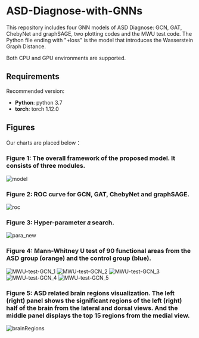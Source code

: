 # ASD-Diagnose-with-GNNs

This repository includes four GNN models of ASD Diagnose: GCN, GAT, ChebyNet and graphSAGE, two plotting codes and the MWU test code. The Python file ending with "+loss" is the model that introduces the Wasserstein Graph Distance.

Both CPU and GPU environments are supported.

## Requirements

Recommended version:

* **Python**: python 3.7 
* **torch**: torch 1.12.0

## Figures

Our charts are placed below：
### Figure 1: The overall framework of the proposed model. It consists of three modules.
![model](https://github.com/lobster2023/ASD-Diagnose-with-GNNs/assets/133120607/fd9a7606-cdfd-4a8e-8705-5d3eff93902f)

### Figure 2: ROC curve for GCN, GAT, ChebyNet and graphSAGE.
![roc](https://github.com/lobster2023/ASD-Diagnose-with-GNNs/assets/133120607/64e3e045-aac1-4c79-8c84-4e81d8cb8525)

### Figure 3: Hyper-parameter 𝑎 search.
![para_new](https://github.com/lobster2023/ASD-Diagnose-with-GNNs/assets/133120607/1f77c961-7553-4d4d-a2fc-d6ddf27f6605)

### Figure 4: Mann-Whitney U test of 90 functional areas from the ASD group (orange) and the control group (blue).
![MWU-test-GCN_1](https://github.com/lobster2023/ASD-Diagnose-with-GNNs/assets/133120607/a822caee-c8a3-47b3-a54f-05bcbde9f019)
![MWU-test-GCN_2](https://github.com/lobster2023/ASD-Diagnose-with-GNNs/assets/133120607/09b92ee6-7a25-4e3b-bfb3-fdf0dfd1a925)
![MWU-test-GCN_3](https://github.com/lobster2023/ASD-Diagnose-with-GNNs/assets/133120607/91cf3b18-3b81-4af8-ad2b-2ce7d51fae5c)
![MWU-test-GCN_4](https://github.com/lobster2023/ASD-Diagnose-with-GNNs/assets/133120607/bf47b5a9-78c6-4bd2-8964-5c213df546a9)
![MWU-test-GCN_5](https://github.com/lobster2023/ASD-Diagnose-with-GNNs/assets/133120607/aada798a-7461-4301-adb6-f5abfa523d6e)

### Figure 5: ASD related brain regions visualization. The left (right) panel shows the significant regions of the left (right) half of the brain from the lateral and dorsal views. And the middle panel displays the top 15 regions from the medial view.
![brainRegions](https://github.com/lobster2023/ASD-Diagnose-with-GNNs/assets/133120607/a767db45-88b7-40c0-bc43-e683d09293a9)










